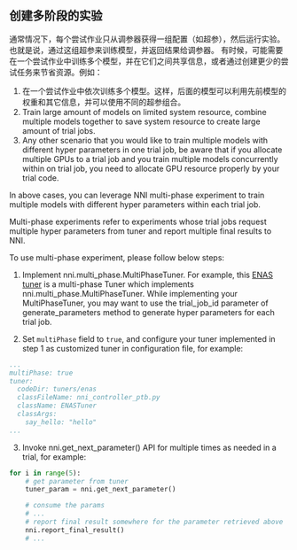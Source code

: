 ## 创建多阶段的实验

通常情况下，每个尝试作业只从调参器获得一组配置（如超参），然后运行实验。也就是说，通过这组超参来训练模型，并返回结果给调参器。 有时候，可能需要在一个尝试作业中训练多个模型，并在它们之间共享信息，或者通过创建更少的尝试任务来节省资源。例如：

1. 在一个尝试作业中依次训练多个模型。这样，后面的模型可以利用先前模型的权重和其它信息，并可以使用不同的超参组合。
2. Train large amount of models on limited system resource, combine multiple models together to save system resource to create large amount of trial jobs.
3. Any other scenario that you would like to train multiple models with different hyper parameters in one trial job, be aware that if you allocate multiple GPUs to a trial job and you train multiple models concurrently within on trial job, you need to allocate GPU resource properly by your trial code.

In above cases, you can leverage NNI multi-phase experiment to train multiple models with different hyper parameters within each trial job.

Multi-phase experiments refer to experiments whose trial jobs request multiple hyper parameters from tuner and report multiple final results to NNI.

To use multi-phase experiment, please follow below steps:

1. Implement nni.multi_phase.MultiPhaseTuner. For example, this [ENAS tuner](https://github.com/countif/enas_nni/blob/master/nni/examples/tuners/enas/nni_controller_ptb.py) is a multi-phase Tuner which implements nni.multi_phase.MultiPhaseTuner. While implementing your MultiPhaseTuner, you may want to use the trial_job_id parameter of generate_parameters method to generate hyper parameters for each trial job.

2. Set ```multiPhase``` field to ```true```, and configure your tuner implemented in step 1 as customized tuner in configuration file, for example:

```yml
...
multiPhase: true
tuner:
  codeDir: tuners/enas
  classFileName: nni_controller_ptb.py
  className: ENASTuner
  classArgs:
    say_hello: "hello"
...
```

3. Invoke nni.get_next_parameter() API for multiple times as needed in a trial, for example:

```python
for i in range(5):
    # get parameter from tuner
    tuner_param = nni.get_next_parameter()

    # consume the params
    # ...
    # report final result somewhere for the parameter retrieved above
    nni.report_final_result()
    # ...
```